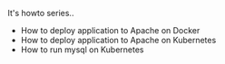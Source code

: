 It's howto series..

- How to deploy application to Apache on Docker
- How to deploy application to Apache on Kubernetes
- How to run mysql on Kubernetes
